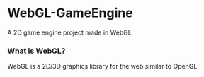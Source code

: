 # WebGL-GameEngine
A 2D game engine project made in WebGL 

<h3>What is WebGL?</h3>
WebGL is a 2D/3D graphics library for the web similar to OpenGL

